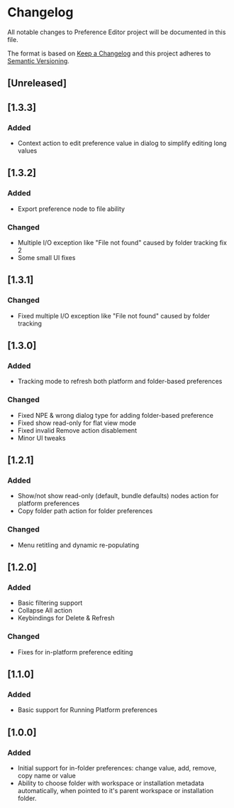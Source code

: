 # Changelog
All notable changes to Preference Editor project will be documented in this file.

The format is based on [Keep a Changelog](http://keepachangelog.com/en/1.0.0/)
and this project adheres to [Semantic Versioning](http://semver.org/spec/v2.0.0.html).

## [Unreleased]

## [1.3.3]

### Added

- Context action to edit preference value in dialog to simplify editing long values 

## [1.3.2]

### Added

- Export preference node to file ability 

### Changed

- Multiple I/O exception like "File not found" caused by folder tracking fix 2
- Some small UI fixes 

## [1.3.1]
 
### Changed

- Fixed multiple I/O exception like "File not found" caused by folder tracking

## [1.3.0] 

### Added

- Tracking mode to refresh both platform and folder-based preferences 

### Changed

- Fixed NPE & wrong dialog type for adding folder-based preference
- Fixed show read-only for flat view mode
- Fixed invalid Remove action disablement 
- Minor UI tweaks

## [1.2.1] 

### Added

- Show/not show read-only (default, bundle defaults) nodes action for platform preferences
- Copy folder path action for folder preferences 

### Changed

- Menu retitling and dynamic re-populating

## [1.2.0] 

### Added

- Basic filtering support
- Collapse All action 
- Keybindings for Delete & Refresh

### Changed

- Fixes for in-platform preference editing

## [1.1.0] 

### Added

- Basic support for Running Platform preferences

## [1.0.0] 

### Added

- Initial support for in-folder preferences: change value, add, remove, copy name or value
- Ability to choose folder with workspace or installation metadata automatically, when pointed to it's parent workspace or installation folder.
